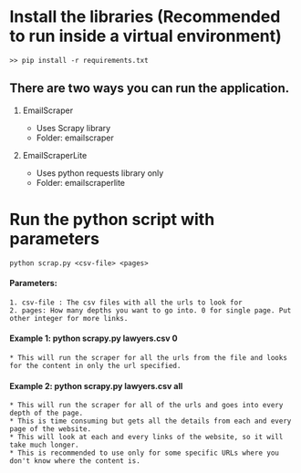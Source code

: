 # Install the libraries (Recommended to run inside a virtual environment)
	>> pip install -r requirements.txt

## There are two ways you can run the application. 
1. EmailScraper
	- Uses Scrapy library
	- Folder: emailscraper

2. EmailScraperLite
	- Uses python requests library only
	- Folder: emailscraperlite

# Run the python script with parameters
	
```shell
python scrap.py <csv-file> <pages>
```
#### Parameters:
	1. csv-file : The csv files with all the urls to look for
	2. pages: How many depths you want to go into. 0 for single page. Put other integer for more links.

#### Example 1: python scrapy.py lawyers.csv 0
	* This will run the scraper for all the urls from the file and looks for the content in only the url specified.
#### Example 2: python scrapy.py lawyers.csv all
	* This will run the scraper for all of the urls and goes into every depth of the page.
	* This is time consuming but gets all the details from each and every page of the website.
	* This will look at each and every links of the website, so it will take much longer.
	* This is recommended to use only for some specific URLs where you don't know where the content is.
